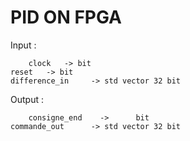 # PID ON FPGA

Input : 

    	clock   -> bit
	reset   -> bit 
	difference_in	  -> std vector 32 bit
		
		
Output : 

    	consigne_end    ->		bit
	commande_out	  -> std vector 32 bit
